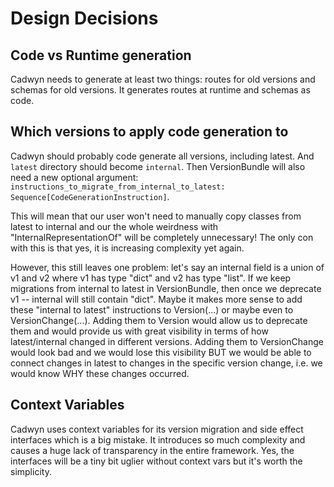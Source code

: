 # Design Decisions

## Code vs Runtime generation

Cadwyn needs to generate at least two things: routes for old versions and schemas for old versions. It generates routes at runtime and schemas as code.

## Which versions to apply code generation to

Cadwyn should probably code generate all versions, including latest. And `latest` directory should become `internal`. Then VersionBundle will also need a new optional argument: `instructions_to_migrate_from_internal_to_latest: Sequence[CodeGenerationInstruction]`.

This will mean that our user won't need to manually copy classes from latest to internal and our the whole weirdness with "InternalRepresentationOf" will be completely unnecessary! The only con with this is that yes, it is increasing complexity yet again.

However, this still leaves one problem: let's say an internal field is a union of v1 and v2 where v1 has type "dict" and v2 has type "list". If we keep migrations from internal to latest in VersionBundle, then once we deprecate v1 -- internal will still contain "dict". Maybe it makes more sense to add these "internal to latest" instructions to Version(...) or maybe even to VersionChange(...). Adding them to Version would allow us to deprecate them and would provide us with great visibility in terms of how latest/internal changed in different versions. Adding them to VersionChange would look bad and we would lose this visibility BUT we would be able to connect changes in latest to changes in the specific version change, i.e. we would know WHY these changes occurred.

## Context Variables

Cadwyn uses context variables for its version migration and side effect interfaces which is a big mistake. It introduces so much complexity and causes a huge lack of transparency in the entire framework. Yes, the interfaces will be a tiny bit uglier without context vars but it's worth the simplicity.
